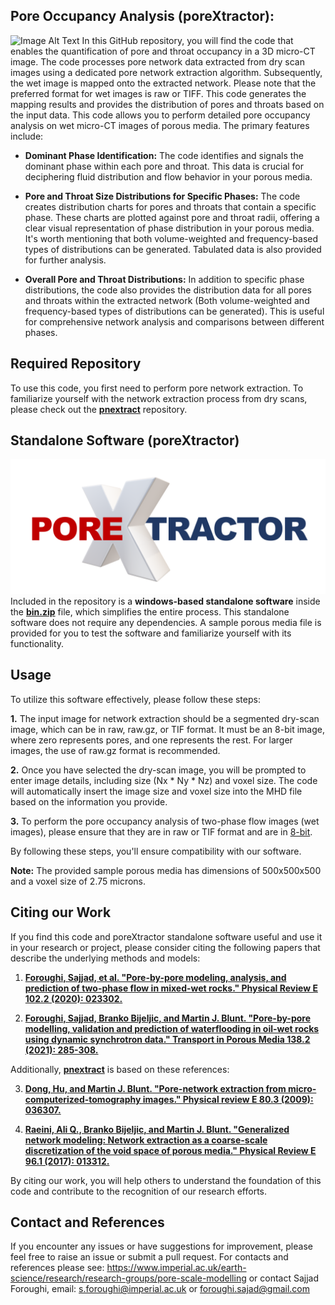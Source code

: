 ## Pore Occupancy Analysis (poreXtractor):
![Image Alt Text](Title.png)
In this GitHub repository, you will find the code that enables the quantification of pore and throat occupancy in a 3D micro-CT image. The code processes pore network data extracted from dry scan images using a dedicated pore network extraction algorithm. Subsequently, the wet image is mapped onto the extracted network. Please note that the preferred format for wet images is raw or TIFF. This code generates the mapping results and provides the distribution of pores and throats based on the input data. 
This code allows you to perform detailed pore occupancy analysis on wet micro-CT images of porous media. The primary features include:

- **Dominant Phase Identification:** The code identifies and signals the dominant phase within each pore and throat. This data is crucial for deciphering fluid distribution and flow behavior in your porous media.

- **Pore and Throat Size Distributions for Specific Phases:** The code creates distribution charts for pores and throats that contain a specific phase. These charts are plotted against pore and throat radii, offering a clear visual representation of phase distribution in your porous media. It's worth mentioning that both volume-weighted and frequency-based types of distributions can be generated. Tabulated data is also provided for further analysis. 

- **Overall Pore and Throat Distributions:** In addition to specific phase distributions, the code also provides the distribution data for all pores and throats within the extracted network (Both volume-weighted and frequency-based types of distributions can be generated). This is useful for comprehensive network analysis and comparisons between different phases.

## Required Repository

To use this code, you first need to perform pore network extraction. To familiarize yourself with the network extraction process from dry scans, please check out the [**pnextract**](https://github.com/ImperialCollegeLondon/pnextract.git) repository.


## Standalone Software (poreXtractor)
![Image Alt Text](Icon.png)
Included in the repository is a __windows-based standalone software__ inside the [**bin.zip**](https://github.com/ImperialCollegeLondon/poreOccupancyAnalysis/blob/main/bin.zip) file, which simplifies the entire process. This standalone software does not require any dependencies. A sample porous media file is provided for you to test the software and familiarize yourself with its functionality.

## Usage

To utilize this software effectively, please follow these steps:


**1.** The input image for network extraction should be a segmented dry-scan image, which can be in raw, raw.gz, or TIF format. It must be an 8-bit image, where zero represents pores, and one represents the rest. For larger images, the use of raw.gz format is recommended.

**2.** Once you have selected the dry-scan image, you will be prompted to enter image details, including size (Nx * Ny * Nz) and voxel size. The code will automatically insert the image size and voxel size into the MHD file based on the information you provide. 

**3.** To perform the pore occupancy analysis of two-phase flow images (wet images), please ensure that they are in raw or TIF format and are in <u>8-bit</u>. 

By following these steps, you'll ensure compatibility with our software.

**Note:** The provided sample porous media has dimensions of 500x500x500 and a voxel size of 2.75 microns.




## Citing our Work

If you find this code and poreXtractor standalone software useful and use it in your research or project, please consider citing the following papers that describe the underlying methods and models:


1. [**Foroughi, Sajjad, et al. "Pore-by-pore modeling, analysis, and prediction of two-phase flow in mixed-wet rocks." Physical Review E 102.2 (2020): 023302.**](https://doi.org/10.1103/PhysRevE.102.023302)
  
2. [**Foroughi, Sajjad, Branko Bijeljic, and Martin J. Blunt. "Pore-by-pore modelling, validation and prediction of waterflooding in oil-wet rocks using dynamic synchrotron data." Transport in Porous Media 138.2 (2021): 285-308.**](https://doi.org/10.1007/s11242-021-01609-y)

Additionally, [**pnextract**](https://github.com/ImperialCollegeLondon/pnextract.git) is based on these references:

3. [**Dong, Hu, and Martin J. Blunt. "Pore-network extraction from micro-computerized-tomography images." Physical review E 80.3 (2009): 036307.**](https://doi.org/10.1103/PhysRevE.80.036307)

4. [**Raeini, Ali Q., Branko Bijeljic, and Martin J. Blunt. "Generalized network modeling: Network extraction as a coarse-scale discretization of the void space of porous media." Physical Review E 96.1 (2017): 013312.**](https://doi.org/10.1103/PhysRevE.96.013312)

By citing our work, you will help others to understand the foundation of this code and contribute to the recognition of our research efforts.

## Contact and References
If you encounter any issues or have suggestions for improvement, please feel free to raise an issue or submit a pull request. For contacts and references please see: https://www.imperial.ac.uk/earth-science/research/research-groups/pore-scale-modelling or contact Sajjad Foroughi, email: s.foroughi@imperial.ac.uk or foroughi.sajad@gmail.com

